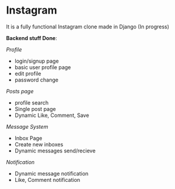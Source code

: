 # Instagram
It is a fully functional Instagram clone made in Django (In progress)

**Backend stuff Done**:

*Profile*
* login/signup page
* basic user profile page
* edit profile
* password change

*Posts page*
* profile search
* Single post page
* Dynamic Like, Comment, Save 

*Message System*
* Inbox Page
* Create new inboxes
* Dynamic messages send/recieve

*Notification*
* Dynamic message notification
* Like, Comment notification
